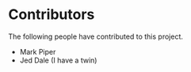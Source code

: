 # Contributors

The following people have contributed to this project.

* Mark Piper
* Jed Dale (I have a twin)
